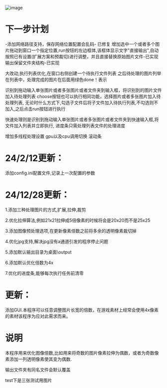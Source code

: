 ![image](https://github.com/user-attachments/assets/909e1ec4-18d7-4f8e-82d7-4f0f74bb956a)

# 下一步计划
-添加网络路径支持，保存网络位置配置会乱码- 已修复
增加选中一个或者多个图片拖动到窗口一个指定位置,run按钮的左边框体,该框体显示文字"直接输出",自动按照已有设置(扩展方案和预裁切)进行调整，并且直接替换原始图片文件-已实现
输出保留文件夹结构-已实现

大改动,执行列表优化,在窗口右侧创建一个待执行文件列表
之后待处理的图片列举在列表中，处理完成的图片在后面用绿色done！表示 


识别到拖动输入单张图片或者多张图片或者文件夹到输入框，将识别到的图片文件加入待处理列表
choose按钮也可以执行相同功能，选择图片或者多张图片加入待处理列表,
无论时什么方式下,勾选子文件后将子文件加入待执行列表,不勾选则不加入,之后点击run按钮进行执行

快速处理则是识别到拖动输入单张图片或者多张图片或者文件夹到快速输入框,将文件加入列表并立即执行,
进度条只需处理列表文件的处理进度

增加多线程处理设置
gpu以及cpu调用切换
滚动条


#  24/2/12更新：
添加config.ini配置文件,记录上一次配置的参数

#  24/12/28更新：
1.添加三种处理图片的方式,扩展,拉伸,裁剪

2.优化拉伸算法,例如21x21拉伸成5倍像素的时候将会是20x20而不是25x25

3.添加图像预处理选项,在更新像素倍数之前将多余的透明像素裁切掉

4.优化jpg支持,解决jpg没有a通道引发的程序停止问题

5.添加默认输出目录为桌面\output

6.添加默认优化倍数为4x

7.优化的进度条,能够每次执行任务前清零

# 更新：
添加GUI.本程序可以任意调整图片长宽的倍数，在游戏素材上经常会使用4x像素的素材该程序为应对此需求而来。

# 说明
本程序用来优化图像倍数,比如用来将奇数的图片像素拉伸为偶数，或者为奇数像素添加一列透明像素使其变为偶数.

输出文件夹有同名文件会默认覆盖

test下是三张测试用图片
